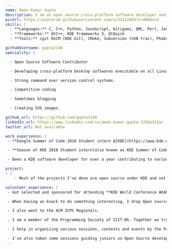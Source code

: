 ```yaml
---
name: Aman Kumar Gupta
description: I am an open source cross-platform software developer and a competitive coder.
picUrl: https://avatars0.githubusercontent.com/u/23122464?s=400&v=4
skills: |
  - **Languages:** C, C++, Python, JavaScript, Kirigami, QML, Perl, Java
  - **Frameworks:** QtC++, KDE Frameworks 5, QtQuick
  - **Tools:** cgit DSCM (KDE Git), CMake, Subversion (SVN trac), Phabricator Differential System, Github, QtCreator

githubUsername: gupta2140
speciality: |

  - Open Source Software Contributor

  - Developing cross-platform Desktop softwares executable on all Linux/Debian platforms, Windows, OSX, iOS and Android with C++.

  - Strong command over version control systems.

  - Competitive coding

  - Sometimes blogging

  - Creating SVG images.

github_url: https://github.com/gupta2140
linkedIn_url: https://www.linkedin.com/in/aman-kumar-gupta-131ba312a/
twitter_url: Not available

work_experience: |
 - **Google Summer of Code 2018 Student intern @[KDE](https://www.kde.org/):** Developing (port from GTK+ version) a music composer software along with a piano simulator to play sounds of various frequencies and pitches by creating and maintaining a common API for both (in gcompris). Also developing a core component, Resources Explorer Framework/Tool (GCCreationHandler) which will support export and import of creation files saved by the user supporting various formats such as PNG, JPG, JSON, .wav, .ogg etc. by creating a single API and integrate it with the software and prepare for Version 1.0 release worldwide.[May 2018 - Present]

 - **Season of KDE 2018 Student intern(also known as KDE Summer of Code) @[KDE](https://dot.kde.org/2017/11/19/announcing-season-kde-2018):** Got selected in SoK being under top 10 KDE student developers in the world. Developed a Block programming language, the language's usage environment, compiler and sofware's UI.[Jan 2018 - Feb 2018]

 - Been a KDE software developer for over a year contributing to various end-user softwares developed on C++, KDE Frameworks, Qt, QtQuick with over 150 commits. (Most may not be visible on Github as KDE uses its own separate version control system, Cgit)

project:
- |
    - Most of the projects I've done are open source under KDE and not personal. However, would not like to list my personal projects yet (still under development and not ready, but will soon finish and share them).

volunteer_experience: |
 - Got selected and sponsored for attending **KDE World Conference AKADEMY 2018 in Vienna, Austria** and give a talk there on my works with KDE.

 - When having an knack to do something interesting, I drop Open source contributions for sometime and do competitive coding. I had participated in Deloitte Code Gladiators in 2017 and ranked 33 in India in the 1st round.

 - I also went to the ACM ICPC Regionals.

 - I am a member of the Programming Society of IIIT-Bh. Together we try to guide the first years in getting started with software development and aim to build the coding culture of our college.

 - I help in organizing various sessions, contests and events by the Programming Society.

 - I've also taken some sessions guiding juniors on Open Source development and Competitive coding.
---
```

